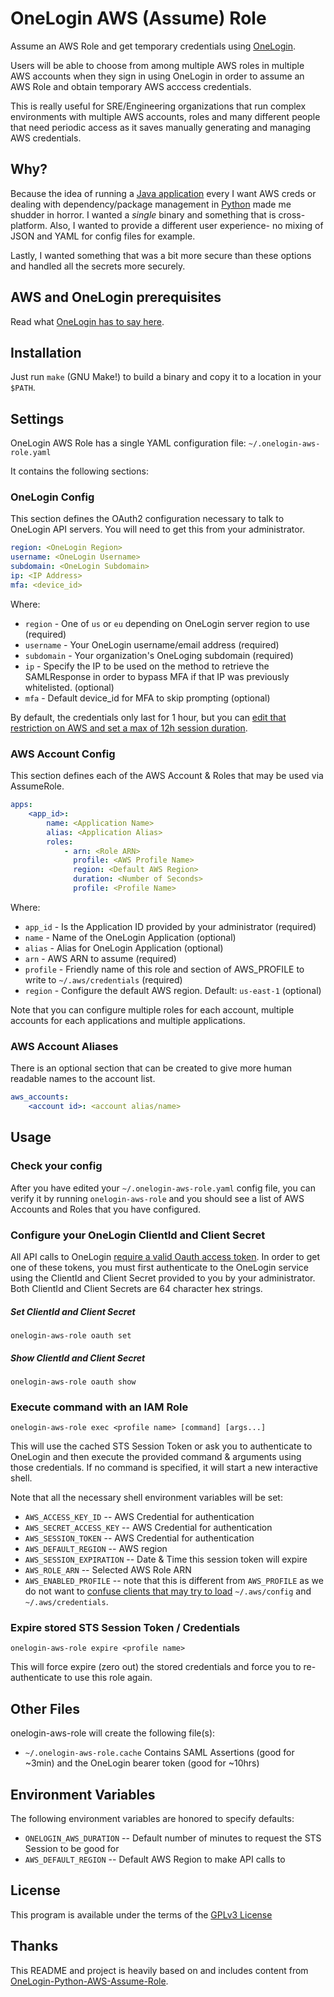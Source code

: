 # OneLogin AWS (Assume) Role

Assume an AWS Role and get temporary credentials using [OneLogin](
https://www.onelogin.com).

Users will be able to choose from among multiple AWS roles in multiple AWS
accounts when they sign in using OneLogin in order to assume an AWS Role and
obtain temporary AWS acccess credentials.

This is really useful for SRE/Engineering organizations that run complex
environments with multiple AWS accounts, roles and many different people that
need periodic access as it saves manually generating and managing AWS credentials.

## Why?

Because the idea of running a [Java application](
https://github.com/onelogin/onelogin-aws-cli-assume-role)
every I want AWS creds or dealing
with dependency/package management in [Python](
https://github.com/onelogin/onelogin-python-aws-assume-role)
made me shudder in horror.  I wanted a _single_ binary and something that is
cross-platform.  Also, I wanted to provide a different user experience- no
mixing of JSON and YAML for config files for example.

Lastly, I wanted something that was a bit more secure than these options and
handled all the secrets more securely.


## AWS and OneLogin prerequisites

Read what [OneLogin has to say here](
https://github.com/onelogin/onelogin-aws-cli-assume-role#aws-and-onelogin-prerequisites).

## Installation

Just run `make` (GNU Make!) to build a binary and copy it to a location in your `$PATH`.

## Settings

OneLogin AWS Role has a single YAML configuration file:
`~/.onelogin-aws-role.yaml`

It contains the following sections:

### OneLogin Config

This section defines the OAuth2 configuration necessary to talk to OneLogin
API servers.  You will need to get this from your administrator.

```yaml
region: <OneLogin Region>
username: <OneLogin Username>
subdomain: <OneLogin Subdomain>
ip: <IP Address>
mfa: <device_id>
```

Where:

 * `region`  - One of `us` or `eu` depending on OneLogin server region to use (required)
 * `username` - Your OneLogin username/email address (required)
 * `subdomain` - Your organization's OneLoging subdomain (required)
 * `ip`  - Specify the IP to be used on the method to retrieve the SAMLResponse in
    order to bypass MFA if that IP was previously whitelisted. (optional)
 * `mfa` - Default device_id for MFA to skip prompting (optional)

By default, the credentials only last for 1 hour, but you can
[edit that restriction on AWS and set a max of 12h session duration](
https://aws.amazon.com/es/blogs/security/enable-federated-api-access-to-your-aws-resources-for-up-to-12-hours-using-iam-roles/).

### AWS Account Config

This section defines each of the AWS Account & Roles that may be used via
AssumeRole.

```yaml
apps:
    <app_id>:
        name: <Application Name>
        alias: <Application Alias>
        roles:
            - arn: <Role ARN>
              profile: <AWS Profile Name>
              region: <Default AWS Region>
              duration: <Number of Seconds>
              profile: <Profile Name>
```

Where:

 * `app_id`  - Is the Application ID provided by your administrator (required)
 * `name` - Name of the OneLogin Application (optional)
 * `alias` - Alias for OneLogin Application (optional)
 * `arn`   - AWS ARN to assume (required)
 * `profile`  - Friendly name of this role and section of AWS_PROFILE to write to `~/.aws/credentials` (required)
 * `region`  - Configure the default AWS region.  Default: `us-east-1` (optional)

Note that you can configure multiple roles for each account, multiple accounts for
each applications and multiple applications.

###  AWS Account Aliases

There is an optional section that can be created to give more
human readable names to the account list.

```yaml
aws_accounts:
    <account id>: <account alias/name>
```

## Usage

### Check your config

After you have edited your `~/.onelogin-aws-role.yaml` config file, you can verify it by
running `onelogin-aws-role` and you should see a list of AWS Accounts and Roles that
you have configured.

### Configure your OneLogin ClientId and Client Secret

All API calls to OneLogin [require a valid Oauth access token](
https://developers.onelogin.com/api-docs/2/oauth20-tokens/generate-tokens-2).  In
order to get one of these tokens, you must first authenticate to the OneLogin service
using the ClientId and Client Secret provided to you by your administrator.  Both
ClientId and Client Secrets are 64 character hex strings.

##### Set ClientId and Client Secret

`onelogin-aws-role oauth set`

##### Show ClientId and Client Secret

`onelogin-aws-role oauth show`

<!--
### Get STS Session Token for an IAM Role

`onelogin-aws-role role <profile name>`

This will ask you to authenticate to OneLogin and then retrieve the STS Session Token
for the specified IAM role and cache that in your Keychain.  If you have an existing
cached STS Session Token for this role, it will renew it.
-->

### Execute command with an IAM Role

`onelogin-aws-role exec <profile name> [command] [args...]`

This will use the cached STS Session Token or ask you to authenticate to OneLogin
and then execute the provided command & arguments using those credentials.  If no
command is specified, it will start a new interactive shell.

Note that all the necessary shell environment variables will be set:

 * `AWS_ACCESS_KEY_ID` -- AWS Credential for authentication
 * `AWS_SECRET_ACCESS_KEY` -- AWS Credential for authentication
 * `AWS_SESSION_TOKEN` -- AWS Credential for authentication
 * `AWS_DEFAULT_REGION` -- AWS region
 * `AWS_SESSION_EXPIRATION` -- Date & Time this session token will expire
 * `AWS_ROLE_ARN` -- Selected AWS Role ARN
 * `AWS_ENABLED_PROFILE` -- note that this is different from `AWS_PROFILE` as we do not
	want to [confuse clients that may try to load](
        https://docs.aws.amazon.com/cli/latest/userguide/cli-configure-profiles.html)
        `~/.aws/config` and `~/.aws/credentials`.

<!--
### Cache All STS Session Tokens for a OneLogin Application

`onelogin-aws-role app <appid>`

This will authenticate you to OneLogin and retrieve and cache all of the STS
Session Tokens for all the IAM roles associated with this OneLogin Application.  Further
calls to `onelogin-aws-role exec <profile> ...` which are contained in that OneLogin 
Application will not require re-authentication until the STS Session Tokens expire.
-->

### Expire stored STS Session Token / Credentials

`onelogin-aws-role expire <profile name>`

This will force expire (zero out) the stored credentials and force you to re-authenticate to use this role again.

## Other Files

onelogin-aws-role will create the following file(s):

 * `~/.onelogin-aws-role.cache`
	Contains SAML Assertions (good for ~3min) and the OneLogin bearer token (good for ~10hrs)

## Environment Variables

The following environment variables are honored to specify defaults:

 * `ONELOGIN_AWS_DURATION` -- Default number of minutes to request the STS Session to be good for
 * `AWS_DEFAULT_REGION` -- Default AWS Region to make API calls to

## License

This program is available under the terms of the [GPLv3 License](https://opensource.org/licenses/gpl-3.0)

## Thanks

This README and project is heavily based on and includes content from
[OneLogin-Python-AWS-Assume-Role](
https://github.com/onelogin/onelogin-python-aws-assume-role).
